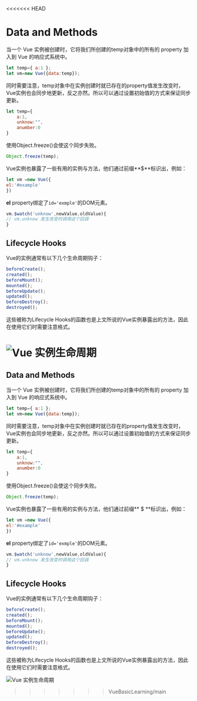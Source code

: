 <<<<<<< HEAD
# Data and Methods

当一个 Vue 实例被创建时，它将我们所创建的temp对象中的所有的 property 加入到 Vue 的响应式系统中。

```js
let temp={ a:1 };
let vm=new Vue({data:temp});
```
同时需要注意，temp对象中在实例创建时就已存在的property值发生改变时，Vue实例也会同步地更新，反之亦然。所以可以通过设置初始值的方式来保证同步更新。

```js
let temp={
	a:1,
	unknow:"",
	anumber:0
}
```

使用Object.freeze()会使这个同步失败。

```js
Object.freeze(temp);
```

Vue实例也暴露了一些有用的实例与方法，他们通过前缀**$**标识出，例如：

```js
let vm =new Vue({
el:'#example'
})
```

**el** property绑定了`id='exmple'`的DOM元素。

```js
vm.$watch('unknow',newValue,oldValue){
// vm.unknow 发生改变时调用这个回调
}
```

## Lifecycle Hooks

Vue的实例通常有以下几个生命周期钩子：

```js
beforeCreate();
created();
beforeMount();
mounted();
beforeUpdate();
updated();
beforeDestroy();
destroyed();
```

这些被称为Lifecycle Hooks的函数也是上文所说的Vue实例暴露出的方法，因此在使用它们时需要注意格式。

![Vue 实例生命周期](https://cn.vuejs.org/images/lifecycle.png)
=======
## Data and Methods

当一个 Vue 实例被创建时，它将我们所创建的temp对象中的所有的 property 加入到 Vue 的响应式系统中。

```js
let temp={ a:1 };
let vm=new Vue({data:temp});
```
同时需要注意，temp对象中在实例创建时就已存在的property值发生改变时，Vue实例也会同步地更新，反之亦然。所以可以通过设置初始值的方式来保证同步更新。

```js
let temp={
	a:1,
	unknow:"",
	anumber:0
}
```

使用Object.freeze()会使这个同步失败。

```js
Object.freeze(temp);
```

Vue实例也暴露了一些有用的实例与方法，他们通过前缀** $ **标识出，例如：

```js
let vm =new Vue({
el:'#example'
})
```

**el** property绑定了`id='exmple'`的DOM元素。

```js
vm.$watch('unknow',newValue,oldValue){
// vm.unknow 发生改变时调用这个回调
}
```

## Lifecycle Hooks

Vue的实例通常有以下几个生命周期钩子：

```js
beforeCreate();
created();
beforeMount();
mounted();
beforeUpdate();
updated();
beforeDestroy();
destroyed();
```

这些被称为Lifecycle Hooks的函数也是上文所说的Vue实例暴露出的方法，因此在使用它们时需要注意格式。

![Vue 实例生命周期](https://cn.vuejs.org/images/lifecycle.png)
>>>>>>> VueBasicLearning/main
